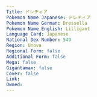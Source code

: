 ```yaml
---
﻿Title: ドレヂィア
Pokemon Name Japanese: ドレヂィア
Pokemon Name German: Dressella
Pokemon Name English: Lilligant
Language Card: Japanese
National Dex Number: 549
Region: Unova
Regional Form: false
Additional Form: false
Mega: false
Gigantamax: false
Cover: false
Link: 
Owned: 
---
```

